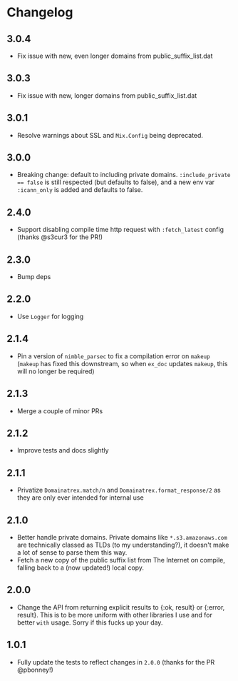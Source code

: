 # Changelog

## 3.0.4

- Fix issue with new, even longer domains from public_suffix_list.dat

## 3.0.3

- Fix issue with new, longer domains from public_suffix_list.dat

## 3.0.1

- Resolve warnings about SSL and `Mix.Config` being deprecated.

## 3.0.0

- Breaking change: default to including private domains. `:include_private == false` is still respected (but defaults to false), and a new env var `:icann_only` is added and defaults to false.

## 2.4.0

- Support disabling compile time http request with `:fetch_latest` config (thanks @s3cur3 for the PR!)

## 2.3.0

- Bump deps

## 2.2.0

- Use `Logger` for logging

## 2.1.4

- Pin a version of `nimble_parsec` to fix a compilation error on `makeup` (`makeup` has fixed this downstream, so when `ex_doc` updates `makeup`, this will no longer be required)

## 2.1.3

- Merge a couple of minor PRs

## 2.1.2

- Improve tests and docs slightly

## 2.1.1

- Privatize `Domainatrex.match/n` and `Domainatrex.format_response/2` as they are only ever intended for internal use

## 2.1.0

- Better handle private domains. Private domains like `*.s3.amazonaws.com` are technically classed as TLDs (to my understanding?), it doesn't make a lot of sense to parse them this way.
- Fetch a new copy of the public suffix list from The Internet on compile, falling back to a (now updated!) local copy.

## 2.0.0

- Change the API from returning explicit results to {:ok, result} or {:error, result}. This is to be more uniform with other libraries I use and for better `with` usage. Sorry if this fucks up your day.

## 1.0.1

- Fully update the tests to reflect changes in `2.0.0` (thanks for the PR @pbonney!)
